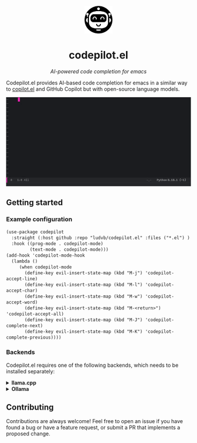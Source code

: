 <div align="center">

<img src="./assets/logo.svg" width="15%" />

<h1>codepilot.el</h1>

_AI-powered code completion for emacs_

</div>

Codepilot.el provides AI-based code completion for emacs in a similar way to [copilot.el](https://github.com/copilot-emacs/copilot.el) and GitHub Copilot but with open-source language models.

<div align="center">

<img src="./assets/demo.gif" width="768px" alt="demo.gif" />

</div>


## Getting started

### Example configuration

```elisp
(use-package codepilot
  :straight (:host github :repo "ludvb/codepilot.el" :files ("*.el") )
  :hook ((prog-mode . codepilot-mode)
         (text-mode . codepilot-mode)))
(add-hook 'codepilot-mode-hook
  (lambda ()
     (when codepilot-mode
       (define-key evil-insert-state-map (kbd "M-j") 'codepilot-accept-line)
       (define-key evil-insert-state-map (kbd "M-l") 'codepilot-accept-char)
       (define-key evil-insert-state-map (kbd "M-w") 'codepilot-accept-word)
       (define-key evil-insert-state-map (kbd "M-<return>") 'codepilot-accept-all)
       (define-key evil-insert-state-map (kbd "M-J") 'codepilot-complete-next)
       (define-key evil-insert-state-map (kbd "M-K") 'codepilot-complete-previous))))
```

### Backends

Codepilot.el requires one of the following backends, which needs to be installed separately:

<details>
<summary><b>llama.cpp</b></summary>

Requirements:

- [cURL](https://curl.se/)
- [llama.cpp](https://github.com/ggerganov/llama.cpp) or a wrapper, such as [llama-cpp-python](https://github.com/abetlen/llama-cpp-python)

Add the following to your config:
```elisp
(setq codepilot-backend 'llamacpp)
(setq codepilot-llamacpp-hostname "localhost")
(setq codepilot-llamacpp-port 8080)
```

The default prompt is designed for the [DeepSeek Coder base](https://deepseekcoder.github.io/) models, which can be found on [Hugging Face](https://huggingface.co/models?other=deepseek&sort=trending&search=base+gguf).
If you are using another model, you may need to customize `codepilot-prompt-fun` and `codepilot-postprocess-fun`.

The llama.cpp API server needs to be started manually.

</details>

<details>
<summary><b>Ollama</b></summary>

Requirements:

- [cURL](https://curl.se/)
- [Ollama](https://github.com/jmorganca/ollama)

Add the following to your config:
```elisp
(setq codepilot-backend 'ollama)
(setq codepilot-ollama-hostname "localhost")
(setq codepilot-ollama-port 11434)
```

By default, the Ollama backend uses the [`deepseek-coder:6.7b-base`](https://deepseekcoder.github.io/) model.
To use another model, customize `codepilot-ollama-model`.
You may also need to customize `codepilot-prompt-fun` and `codepilot-postprocess-fun` as needed.

The Ollama server can be started manually or automatically from emacs:
```elisp
(add-hook 'codepilot-mode-hook 'codepilot-ollama-start)
```

</details>


## Contributing

Contributions are always welcome!
Feel free to open an issue if you have found a bug or have a feature request, or submit a PR that implements a proposed change.
